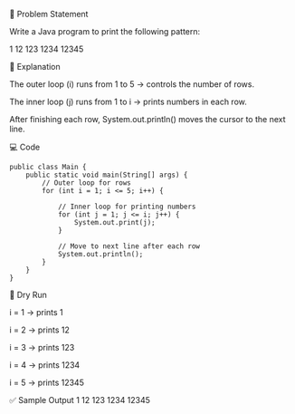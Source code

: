 📌 Problem Statement

Write a Java program to print the following pattern:

1
12
123
1234
12345

📝 Explanation

The outer loop (i) runs from 1 to 5 → controls the number of rows.

The inner loop (j) runs from 1 to i → prints numbers in each row.

After finishing each row, System.out.println() moves the cursor to the next line.

💻 Code
```
public class Main {
    public static void main(String[] args) {
        // Outer loop for rows
        for (int i = 1; i <= 5; i++) {
            
            // Inner loop for printing numbers
            for (int j = 1; j <= i; j++) {
                System.out.print(j);
            }
            
            // Move to next line after each row
            System.out.println();
        }
    }
}
```

🔎 Dry Run

i = 1 → prints 1

i = 2 → prints 12

i = 3 → prints 123

i = 4 → prints 1234

i = 5 → prints 12345

✅ Sample Output
1
12
123
1234
12345
